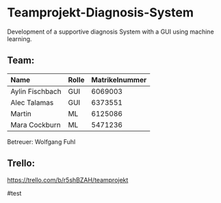 # Teamprojekt-Diagnosis-System
Development of a supportive diagnosis System with a GUI using machine learning.

## Team:
| Name | Rolle | Matrikelnummer |
|:---------|---|---|
| Aylin Fischbach | GUI | 6069003 |
| Alec Talamas | GUI | 6373551 |
| Martin | ML | 6125086 |
| Mara Cockburn | ML | 5471236 |

Betreuer: Wolfgang Fuhl

## Trello: 
https://trello.com/b/r5shBZAH/teamprojekt

#test